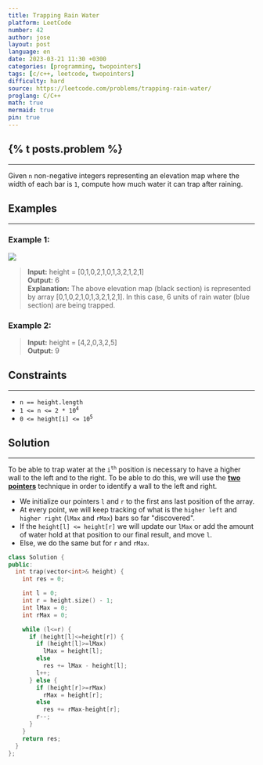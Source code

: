 ```yaml
---
title: Trapping Rain Water
platform: LeetCode
number: 42
author: jose
layout: post
language: en
date: 2023-03-21 11:30 +0300
categories: [programming, twopointers]
tags: [c/c++, leetcode, twopointers]
difficulty: hard
source: https://leetcode.com/problems/trapping-rain-water/
proglang: C/C++
math: true
mermaid: true
pin: true
---
```

## {% t posts.problem %}
---
Given `n` non-negative integers representing an elevation map where the width of each bar is `1`, compute how much water it can trap after raining.    

## Examples
---
### **Example 1:**
<img src="https://assets.leetcode.com/uploads/2018/10/22/rainwatertrap.png" />  

>**Input:** height = [0,1,0,2,1,0,1,3,2,1,2,1]  
>**Output:** 6  
>**Explanation:** The above elevation map (black section) is represented by array [0,1,0,2,1,0,1,3,2,1,2,1]. In this case, 6 units of rain water (blue section) are being trapped.  

### **Example 2:**
>**Input:** height = [4,2,0,3,2,5]  
>**Output:** 9  

## Constraints
---
- `n == height.length`  
- <code>1 <= n <= 2 * 10<sup>4</sup></code>  
- <code>0 <= height[i] <= 10<sup>5</sup></code>  

## Solution
---
To be able to trap water at the <code>i<sup>th</sup></code> position is necessary to have a higher wall to the left and to the right. To be able to do this, we will use the [**two pointers**](/categories/twopointers/) technique in order to identify a wall to the left and right.  

- We initialize our pointers `l` and `r` to the first ans last position of the array.  
- At every point, we will keep tracking of what is the `higher left` and `higher right` (`lMax` and `rMax`) bars so far "discovered".  
- If the `height[l] <= height[r]` we will update our `lMax` or add the amount of water hold at that position to our final result, and move `l`.  
- Else, we do the same but for `r` and `rMax`.  

```c++
class Solution {
public:
  int trap(vector<int>& height) {
    int res = 0;

    int l = 0;
    int r = height.size() - 1;
    int lMax = 0;
    int rMax = 0;

    while (l<=r) {
      if (height[l]<=height[r]) {
        if (height[l]>=lMax)
          lMax = height[l];
        else
          res += lMax - height[l];
        l++;
      } else {      
        if (height[r]>=rMax)
          rMax = height[r];
        else
          res += rMax-height[r];
        r--;
      }
    }
    return res;
  }
};
```
